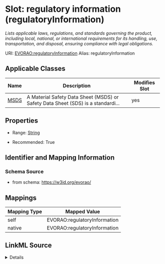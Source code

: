 

# Slot: regulatory information (regulatoryInformation) 


_Lists applicable laws, regulations, and standards governing the product, including local, national, or international requirements for its handling, use, transportation, and disposal, ensuring compliance with legal obligations._





URI: [EVORAO:regulatoryInformation](https://w3id.org/evorao/regulatoryInformation)
Alias: regulatoryInformation

<!-- no inheritance hierarchy -->





## Applicable Classes

| Name | Description | Modifies Slot |
| --- | --- | --- |
| [MSDS](MSDS.md) | A Material Safety Data Sheet (MSDS) or Safety Data Sheet (SDS) is a standardi... |  yes  |







## Properties

* Range: [String](String.md)

* Recommended: True





## Identifier and Mapping Information







### Schema Source


* from schema: https://w3id.org/evorao/




## Mappings

| Mapping Type | Mapped Value |
| ---  | ---  |
| self | EVORAO:regulatoryInformation |
| native | EVORAO:regulatoryInformation |




## LinkML Source

<details>
```yaml
name: regulatoryInformation
description: Lists applicable laws, regulations, and standards governing the product,
  including local, national, or international requirements for its handling, use,
  transportation, and disposal, ensuring compliance with legal obligations.
title: regulatory information
from_schema: https://w3id.org/evorao/
rank: 1000
alias: regulatoryInformation
domain_of:
- MSDS
range: string
required: false
recommended: true
multivalued: false

```
</details>